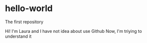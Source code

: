 # hello-world
The first repository

Hi!
I'm Laura and I have not idea about use Github
Now, I'm triying to understand it
